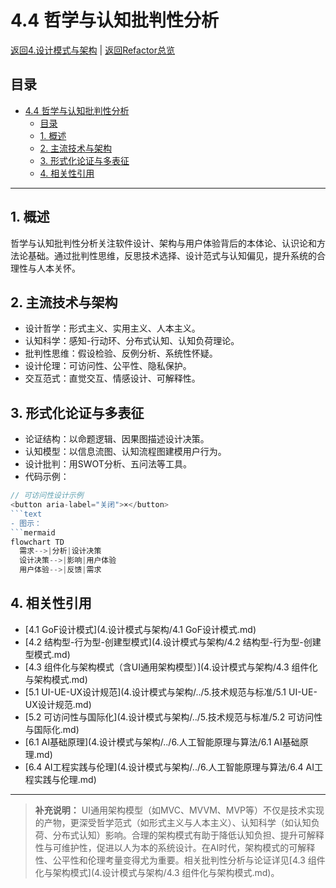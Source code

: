 # 4.4 哲学与认知批判性分析

[返回4.设计模式与架构](4.设计模式与架构/README.md) | [返回Refactor总览](4.设计模式与架构/../README.md)

## 目录

- [4.4 哲学与认知批判性分析](#44-哲学与认知批判性分析)
  - [目录](#目录)
  - [1. 概述](#1-概述)
  - [2. 主流技术与架构](#2-主流技术与架构)
  - [3. 形式化论证与多表征](#3-形式化论证与多表征)
  - [4. 相关性引用](#4-相关性引用)

---

## 1. 概述

哲学与认知批判性分析关注软件设计、架构与用户体验背后的本体论、认识论和方法论基础。通过批判性思维，反思技术选择、设计范式与认知偏见，提升系统的合理性与人本关怀。

## 2. 主流技术与架构

- 设计哲学：形式主义、实用主义、人本主义。
- 认知科学：感知-行动环、分布式认知、认知负荷理论。
- 批判性思维：假设检验、反例分析、系统性怀疑。
- 设计伦理：可访问性、公平性、隐私保护。
- 交互范式：直觉交互、情感设计、可解释性。

## 3. 形式化论证与多表征

- 论证结构：以命题逻辑、因果图描述设计决策。
- 认知模型：以信息流图、认知流程图建模用户行为。
- 设计批判：用SWOT分析、五问法等工具。
- 代码示例：

```typescript
// 可访问性设计示例
<button aria-label="关闭">×</button>
```text
- 图示：
```mermaid
flowchart TD
  需求-->|分析|设计决策
  设计决策-->|影响|用户体验
  用户体验-->|反馈|需求
```

## 4. 相关性引用

- [4.1 GoF设计模式](4.设计模式与架构/4.1 GoF设计模式.md)
- [4.2 结构型-行为型-创建型模式](4.设计模式与架构/4.2 结构型-行为型-创建型模式.md)
- [4.3 组件化与架构模式（含UI通用架构模型）](4.设计模式与架构/4.3 组件化与架构模式.md)
- [5.1 UI-UE-UX设计规范](4.设计模式与架构/../5.技术规范与标准/5.1 UI-UE-UX设计规范.md)
- [5.2 可访问性与国际化](4.设计模式与架构/../5.技术规范与标准/5.2 可访问性与国际化.md)
- [6.1 AI基础原理](4.设计模式与架构/../6.人工智能原理与算法/6.1 AI基础原理.md)
- [6.4 AI工程实践与伦理](4.设计模式与架构/../6.人工智能原理与算法/6.4 AI工程实践与伦理.md)

---

> **补充说明：**
> UI通用架构模型（如MVC、MVVM、MVP等）不仅是技术实现的产物，更深受哲学范式（如形式主义与人本主义）、认知科学（如认知负荷、分布式认知）影响。合理的架构模式有助于降低认知负担、提升可解释性与可维护性，促进以人为本的系统设计。在AI时代，架构模式的可解释性、公平性和伦理考量变得尤为重要。相关批判性分析与论证详见[4.3 组件化与架构模式](4.设计模式与架构/4.3 组件化与架构模式.md)。
